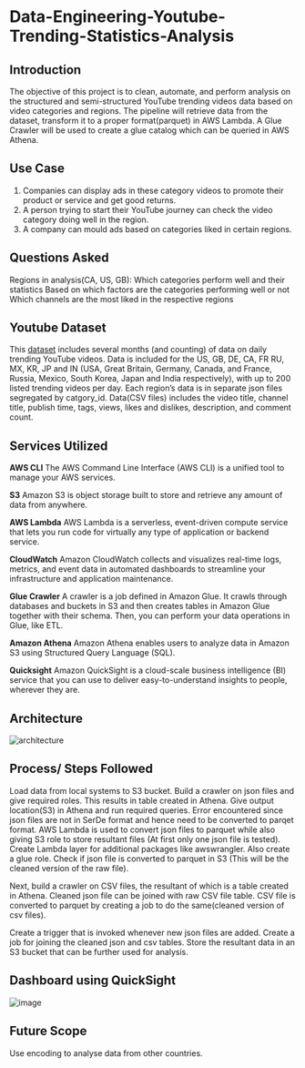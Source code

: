 # Data-Engineering-Youtube-Trending-Statistics-Analysis

## Introduction
The objective of this project is to clean, automate, and perform analysis on the structured and semi-structured YouTube trending videos data based on video categories and regions.
The pipeline will retrieve data from the dataset, transform it to a proper format(parquet) in AWS Lambda. A Glue Crawler will be used to create a glue catalog which can be queried in AWS Athena.

## Use Case
1. Companies can display ads in these category videos to promote their product or service and get good returns.
2. A person trying to start their YouTube journey can check the video category doing well in the region.
3. A company can mould ads based on categories liked in certain regions.

## Questions Asked
Regions in analysis(CA, US, GB):
Which categories perform well and their statistics
Based on which factors are the categories performing well or not
Which channels are the most liked in the respective regions


## Youtube Dataset 

This [dataset]([https://www.google.com](https://www.kaggle.com/datasets/datasnaek/youtube-new)) includes several months (and counting) of data on daily trending YouTube videos. Data is included for the US, GB, DE, CA, FR RU, MX, KR, JP and IN (USA, Great Britain, Germany, Canada, and France, Russia, Mexico, South Korea, Japan and India respectively), with up to 200 listed trending videos per day.
Each region’s data is in separate json files segregated by catgory_id. Data(CSV files) includes the video title, channel title, publish time, tags, views, likes and dislikes, description, and comment count.


## Services Utilized
<b>AWS CLI</b>
The AWS Command Line Interface (AWS CLI) is a unified tool to manage your AWS services. 

<b>S3</b>
Amazon S3 is object storage built to store and retrieve any amount of data from anywhere.

<b>AWS Lambda</b>
AWS Lambda is a serverless, event-driven compute service that lets you run code for virtually any type of application or backend service.

<b>CloudWatch</b>
Amazon CloudWatch collects and visualizes real-time logs, metrics, and event data in automated dashboards to streamline your infrastructure and application maintenance.

<b>Glue Crawler</b>
A crawler is a job defined in Amazon Glue. It crawls through databases and buckets in S3 and then creates tables in Amazon Glue together with their schema. Then, you can perform your data operations in Glue, like ETL.

<b>Amazon Athena</b>
Amazon Athena enables users to analyze data in Amazon S3 using Structured Query Language (SQL).

<b>Quicksight</b>
Amazon QuickSight is a cloud-scale business intelligence (BI) service that you can use to deliver easy-to-understand insights to people, wherever they are.


## Architecture
![architecture](https://github.com/cherchub/Data-Engineering-Youtube-Trending-Statistics-Analysis/assets/100081376/a84cbfa6-5523-4639-99e2-261c7e67e0a8)


## Process/ Steps Followed
Load data from local systems to S3 bucket.
Build a crawler on json files and give required roles. This results in table created in Athena.
Give output location(S3) in Athena and run required queries.
Error encountered since json files are not in SerDe format and hence need to be converted to parqet format.
AWS Lambda is used to convert json files to parquet while also giving S3 role to store resultant files (At first only one json file is tested).
Create Lambda layer for additional packages like awswrangler. Also create a glue role.
Check if json file is converted to parquet in S3 (This will be the cleaned version of the raw file).

Next, build a crawler on CSV files, the resultant of which is a table created in Athena.
Cleaned json file can be joined with raw CSV file table.
CSV file is converted to parquet by creating a job to do the same(cleaned version of csv files).

Create a trigger that is invoked whenever new json files are added.
Create a job for joining the cleaned json and csv tables.
Store the resultant data in an S3 bucket that can be further used for analysis.


## Dashboard using QuickSight
![image](https://github.com/cherchub/Data-Engineering-Youtube-Trending-Statistics-Analysis/assets/100081376/9de0d18d-b535-4589-84e7-faa3ff6d0c8d)


## Future Scope
Use encoding to analyse data from other countries.
